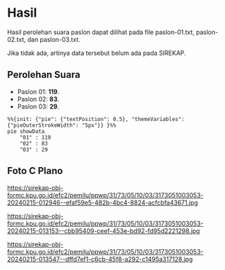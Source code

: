 # Hasil

Hasil perolehan suara paslon dapat dilihat pada file paslon-01.txt, paslon-02.txt, dan paslon-03.txt.

Jika tidak ada, artinya data tersebut belum ada pada SIREKAP.

## Perolehan Suara

 * Paslon 01: **119**.
 * Paslon 02: **83**.
 * Paslon 03: **29**.

```mermaid
%%{init: {"pie": {"textPosition": 0.5}, "themeVariables": {"pieOuterStrokeWidth": "5px"}} }%%
pie showData
    "01" : 119
    "02" : 83
    "03" : 29
```
## Foto C Plano

https://sirekap-obj-formc.kpu.go.id/efc2/pemilu/ppwp/31/73/05/10/03/3173051003053-20240215-012946--efaf59e5-482b-4bc4-8824-acfcbfa43671.jpg

https://sirekap-obj-formc.kpu.go.id/efc2/pemilu/ppwp/31/73/05/10/03/3173051003053-20240215-013153--cbb95409-ceef-453e-bd92-fd95d2221298.jpg

https://sirekap-obj-formc.kpu.go.id/efc2/pemilu/ppwp/31/73/05/10/03/3173051003053-20240215-013547--dffd7ef1-c6cb-45f8-a292-c1495a317128.jpg
